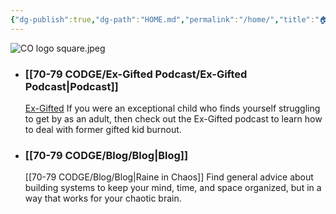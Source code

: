```yaml
---
{"dg-publish":true,"dg-path":"HOME.md","permalink":"/home/","title":"🏠 HOME","contentClasses":"dashboard","tags":["gardenEntry"],"created":"","updated":""}
---
```



![CO logo square.jpeg](/img/user/80-89%20Assets/82%20-%20Photo%20Attachments/CO%20logo%20square.jpeg)


- ### [[70-79 CODGE/Ex-Gifted Podcast/Ex-Gifted Podcast\|Podcast]]
  [Ex-Gifted](https://exgifted.com/)
  If you were an exceptional child who finds yourself struggling to get by as an adult, then check out the Ex-Gifted podcast to learn how to deal with former gifted kid burnout.

- ### [[70-79 CODGE/Blog/Blog\|Blog]]
  [[70-79 CODGE/Blog/Blog\|Raine in Chaos]]
  Find general advice about building systems to keep your mind, time, and space organized, but in a way that works for your chaotic brain.

